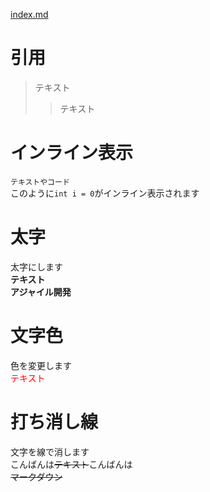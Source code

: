 [index.md](index.md)

# 引用
> テキスト
>> テキスト

# インライン表示
`テキストやコード`  
このように`int i = 0`がインライン表示されます

# 太字
太字にします  
**テキスト**  
**アジャイル開発**

# 文字色
色を変更します  
<font color="Red">テキスト</font>

# 打ち消し線
文字を線で消します  
こんばんは~~テキスト~~こんばんは  
~~マークダウン~~

